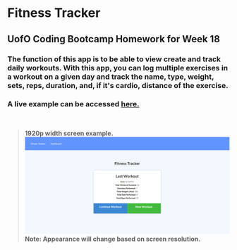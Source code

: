 # Fitness Tracker
## UofO Coding Bootcamp Homework for Week 18

### The function of this app is to be able to view create and track daily workouts. With this app, you can log multiple exercises in a workout on a given day and track the name, type, weight, sets, reps, duration, and, if it's cardio, distance of the exercise.

### A live example can be accessed [here.](https://mongo-db-fitness-tracker.herokuapp.com/)
<br />

> **1920p width screen example.**   
![This is a screenshot of the webpage on a 1920p width screen.](./assets/Page-Sample.png)
> **Note: Appearance will change based on screen resolution.** 